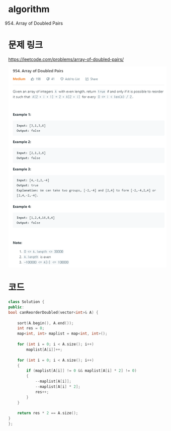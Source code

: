 ﻿# algorithm 
954. Array of Doubled Pairs


# 문제 링크    
https://leetcode.com/problems/array-of-doubled-pairs/


![title](https://github.com/jungmin3834/algorithm/blob/master/image/array-of-doubled-pairs.png)

# 코드

```cpp
class Solution {
public:
bool canReorderDoubled(vector<int>& A) {

	sort(A.begin(), A.end());
	int res = 0;
	map<int, int> maplist = map<int, int>();

	for (int i = 0; i < A.size(); i++)
		maplist[A[i]]++;

	for (int i = 0; i < A.size(); i++)
	{
		if (maplist[A[i]] != 0 && maplist[A[i] * 2] != 0)
		{
			--maplist[A[i]];
			--maplist[A[i] * 2];
			res++;
		}
	}

	return res * 2 == A.size();
}
};

```
